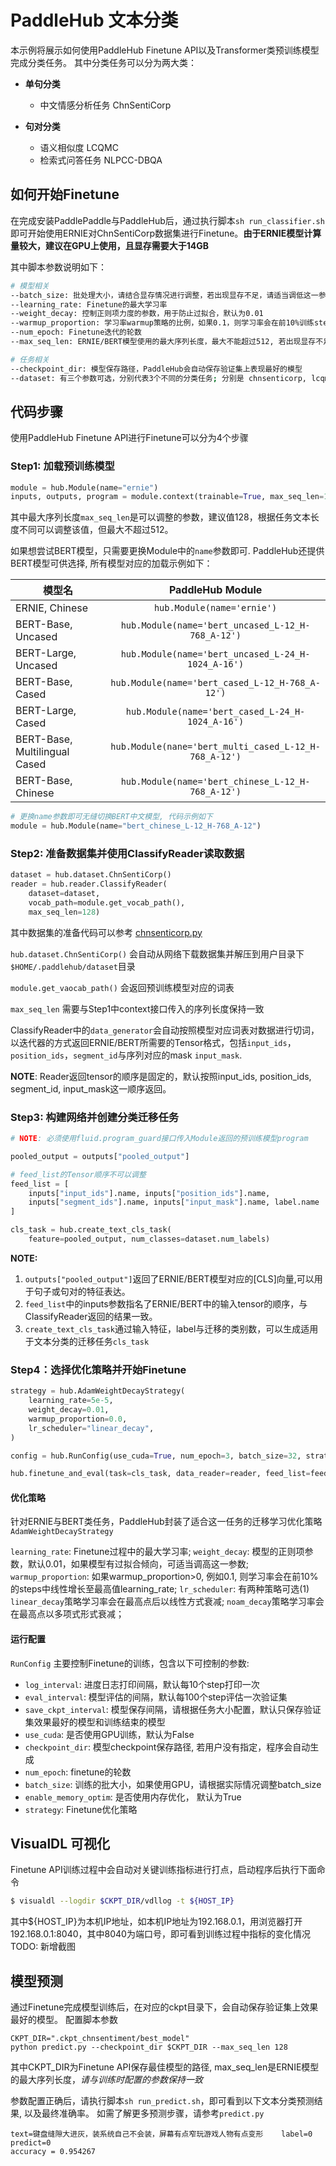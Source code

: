 # PaddleHub 文本分类

本示例将展示如何使用PaddleHub Finetune API以及Transformer类预训练模型完成分类任务。
其中分类任务可以分为两大类：

* **单句分类**
  - 中文情感分析任务 ChnSentiCorp

* **句对分类**
  - 语义相似度 LCQMC
  - 检索式问答任务 NLPCC-DBQA

## 如何开始Finetune

在完成安装PaddlePaddle与PaddleHub后，通过执行脚本`sh run_classifier.sh`即可开始使用ERNIE对ChnSentiCorp数据集进行Finetune。**由于ERNIE模型计算量较大，建议在GPU上使用，且显存需要大于14GB**

其中脚本参数说明如下：

```bash
# 模型相关
--batch_size: 批处理大小，请结合显存情况进行调整，若出现显存不足，请适当调低这一参数
--learning_rate: Finetune的最大学习率
--weight_decay: 控制正则项力度的参数，用于防止过拟合，默认为0.01
--warmup_proportion: 学习率warmup策略的比例，如果0.1，则学习率会在前10%训练step的过程中从0慢慢增长到learning_rate, 而后再缓慢衰减，默认为0
--num_epoch: Finetune迭代的轮数
--max_seq_len: ERNIE/BERT模型使用的最大序列长度，最大不能超过512, 若出现显存不足，请适当调低这一参数

# 任务相关
--checkpoint_dir: 模型保存路径，PaddleHub会自动保存验证集上表现最好的模型
--dataset: 有三个参数可选，分别代表3个不同的分类任务; 分别是 chnsenticorp, lcqmc, nlpcc_dbqa
```

## 代码步骤

使用PaddleHub Finetune API进行Finetune可以分为4个步骤

### Step1: 加载预训练模型

```python
module = hub.Module(name="ernie")
inputs, outputs, program = module.context(trainable=True, max_seq_len=128)
```
其中最大序列长度`max_seq_len`是可以调整的参数，建议值128，根据任务文本长度不同可以调整该值，但最大不超过512。

如果想尝试BERT模型，只需要更换Module中的`name`参数即可.
PaddleHub还提供BERT模型可供选择, 所有模型对应的加载示例如下：

   模型名                           | PaddleHub Module
---------------------------------- | :------:
ERNIE, Chinese                     | `hub.Module(name='ernie')`
BERT-Base, Uncased                 | `hub.Module(name='bert_uncased_L-12_H-768_A-12')`
BERT-Large, Uncased                | `hub.Module(name='bert_uncased_L-24_H-1024_A-16')`
BERT-Base, Cased                   | `hub.Module(name='bert_cased_L-12_H-768_A-12')`
BERT-Large, Cased                  | `hub.Module(name='bert_cased_L-24_H-1024_A-16')`
BERT-Base, Multilingual Cased      | `hub.Module(nane='bert_multi_cased_L-12_H-768_A-12')`
BERT-Base, Chinese                 | `hub.Module(name='bert_chinese_L-12_H-768_A-12')`


```python
# 更换name参数即可无缝切换BERT中文模型, 代码示例如下
module = hub.Module(name="bert_chinese_L-12_H-768_A-12")
```

### Step2: 准备数据集并使用ClassifyReader读取数据
```python
dataset = hub.dataset.ChnSentiCorp()
reader = hub.reader.ClassifyReader(
    dataset=dataset,
    vocab_path=module.get_vocab_path(),
    max_seq_len=128)
```

其中数据集的准备代码可以参考 [chnsenticorp.py](https://github.com/PaddlePaddle/PaddleHub/blob/develop/paddlehub/dataset/chnsenticorp.py)

`hub.dataset.ChnSentiCorp()` 会自动从网络下载数据集并解压到用户目录下`$HOME/.paddlehub/dataset`目录

`module.get_vaocab_path()` 会返回预训练模型对应的词表

`max_seq_len` 需要与Step1中context接口传入的序列长度保持一致

ClassifyReader中的`data_generator`会自动按照模型对应词表对数据进行切词，以迭代器的方式返回ERNIE/BERT所需要的Tensor格式，包括`input_ids`，`position_ids`，`segment_id`与序列对应的mask `input_mask`.

**NOTE**: Reader返回tensor的顺序是固定的，默认按照input_ids, position_ids, segment_id, input_mask这一顺序返回。

### Step3: 构建网络并创建分类迁移任务
```python
# NOTE: 必须使用fluid.program_guard接口传入Module返回的预训练模型program

pooled_output = outputs["pooled_output"]

# feed_list的Tensor顺序不可以调整
feed_list = [
    inputs["input_ids"].name, inputs["position_ids"].name,
    inputs["segment_ids"].name, inputs["input_mask"].name, label.name
]

cls_task = hub.create_text_cls_task(
    feature=pooled_output, num_classes=dataset.num_labels)
```
**NOTE:**
1. `outputs["pooled_output"]`返回了ERNIE/BERT模型对应的[CLS]向量,可以用于句子或句对的特征表达。
2. `feed_list`中的inputs参数指名了ERNIE/BERT中的输入tensor的顺序，与ClassifyReader返回的结果一致。
3. `create_text_cls_task`通过输入特征，label与迁移的类别数，可以生成适用于文本分类的迁移任务`cls_task`

### Step4：选择优化策略并开始Finetune

```python
strategy = hub.AdamWeightDecayStrategy(
    learning_rate=5e-5,
    weight_decay=0.01,
    warmup_proportion=0.0,
    lr_scheduler="linear_decay",
)

config = hub.RunConfig(use_cuda=True, num_epoch=3, batch_size=32, strategy=strategy)

hub.finetune_and_eval(task=cls_task, data_reader=reader, feed_list=feed_list, config=config)
```
#### 优化策略
针对ERNIE与BERT类任务，PaddleHub封装了适合这一任务的迁移学习优化策略`AdamWeightDecayStrategy`

`learning_rate`: Finetune过程中的最大学习率;
`weight_decay`: 模型的正则项参数，默认0.01，如果模型有过拟合倾向，可适当调高这一参数;
`warmup_proportion`: 如果warmup_proportion>0, 例如0.1, 则学习率会在前10%的steps中线性增长至最高值learning_rate;
`lr_scheduler`: 有两种策略可选(1) `linear_decay`策略学习率会在最高点后以线性方式衰减; `noam_decay`策略学习率会在最高点以多项式形式衰减；

#### 运行配置
`RunConfig` 主要控制Finetune的训练，包含以下可控制的参数:

* `log_interval`: 进度日志打印间隔，默认每10个step打印一次
* `eval_interval`: 模型评估的间隔，默认每100个step评估一次验证集
* `save_ckpt_interval`: 模型保存间隔，请根据任务大小配置，默认只保存验证集效果最好的模型和训练结束的模型
* `use_cuda`: 是否使用GPU训练，默认为False
* `checkpoint_dir`: 模型checkpoint保存路径, 若用户没有指定，程序会自动生成
* `num_epoch`: finetune的轮数
* `batch_size`: 训练的批大小，如果使用GPU，请根据实际情况调整batch_size
* `enable_memory_optim`: 是否使用内存优化， 默认为True
* `strategy`: Finetune优化策略

## VisualDL 可视化

Finetune API训练过程中会自动对关键训练指标进行打点，启动程序后执行下面命令
```bash
$ visualdl --logdir $CKPT_DIR/vdllog -t ${HOST_IP}
```
其中${HOST_IP}为本机IP地址，如本机IP地址为192.168.0.1，用浏览器打开192.168.0.1:8040，其中8040为端口号，即可看到训练过程中指标的变化情况
TODO: 新增截图

## 模型预测

通过Finetune完成模型训练后，在对应的ckpt目录下，会自动保存验证集上效果最好的模型。
配置脚本参数
```
CKPT_DIR=".ckpt_chnsentiment/best_model"
python predict.py --checkpoint_dir $CKPT_DIR --max_seq_len 128
```
其中CKPT_DIR为Finetune API保存最佳模型的路径, max_seq_len是ERNIE模型的最大序列长度，*请与训练时配置的参数保持一致*

参数配置正确后，请执行脚本`sh run_predict.sh`，即可看到以下文本分类预测结果, 以及最终准确率。
如需了解更多预测步骤，请参考`predict.py`

```
text=键盘缝隙大进灰，装系统自己不会装，屏幕有点窄玩游戏人物有点变形	label=0	predict=0
accuracy = 0.954267
```
